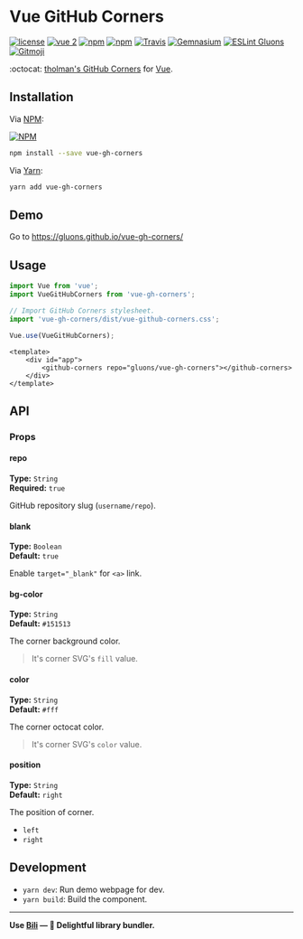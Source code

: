 # Vue GitHub Corners
[![license](https://img.shields.io/github/license/gluons/vue-gh-corners.svg?style=flat-square)](./LICENSE)
[![vue 2](https://img.shields.io/badge/vue-2-42b983.svg?style=flat-square)](https://vuejs.org)
[![npm](https://img.shields.io/npm/v/vue-gh-corners.svg?style=flat-square)](https://www.npmjs.com/package/vue-gh-corners)
[![npm](https://img.shields.io/npm/dt/vue-gh-corners.svg?style=flat-square)](https://www.npmjs.com/package/vue-gh-corners)
[![Travis](https://img.shields.io/travis/gluons/vue-gh-corners.svg?style=flat-square)](https://travis-ci.org/gluons/vue-gh-corners)
[![Gemnasium](https://img.shields.io/gemnasium/gluons/vue-gh-corners.svg?style=flat-square)](https://gemnasium.com/github.com/gluons/vue-gh-corners)
[![ESLint Gluons](https://img.shields.io/badge/code%20style-gluons-9C27B0.svg?style=flat-square)](https://github.com/gluons/eslint-config-gluons)
[![Gitmoji](https://img.shields.io/badge/gitmoji-%20😜%20😍-FFDD67.svg?style=flat-square)](https://github.com/carloscuesta/gitmoji)

:octocat: [tholman's GitHub Corners](https://github.com/tholman/github-corners) for [Vue](https://vuejs.org/).

## Installation

Via [NPM](https://www.npmjs.com/):

[![NPM](https://nodei.co/npm/vue-gh-corners.png?downloads=true&downloadRank=true&stars=true)](https://www.npmjs.com/package/vue-gh-corners)

```sh
npm install --save vue-gh-corners
```

Via [Yarn](https://yarnpkg.com/):

```sh
yarn add vue-gh-corners
```

## Demo

Go to https://gluons.github.io/vue-gh-corners/

## Usage

```javascript
import Vue from 'vue';
import VueGitHubCorners from 'vue-gh-corners';

// Import GitHub Corners stylesheet.
import 'vue-gh-corners/dist/vue-github-corners.css';

Vue.use(VueGitHubCorners);
```

```vue
<template>
	<div id="app">
		<github-corners repo="gluons/vue-gh-corners"></github-corners>
	</div>
</template>
```

## API

### Props

#### repo
**Type:** `String`  
**Required:** `true`

GitHub repository slug (`username/repo`).

#### blank
**Type:** `Boolean`  
**Default:** `true`

Enable `target="_blank"` for `<a>` link.

#### bg-color
**Type:** `String`  
**Default:** `#151513`

The corner background color.

> It's corner SVG's `fill` value.

#### color
**Type:** `String`  
**Default:** `#fff`

The corner octocat color.

> It's corner SVG's `color` value.

#### position
**Type:** `String`  
**Default:** `right`

The position of corner.

- `left`
- `right`

## Development

- `yarn dev`: Run demo webpage for dev.
- `yarn build`: Build the component.

---

**Use [Bili](https://github.com/egoist/bili) — 🥂 Delightful library bundler.**
